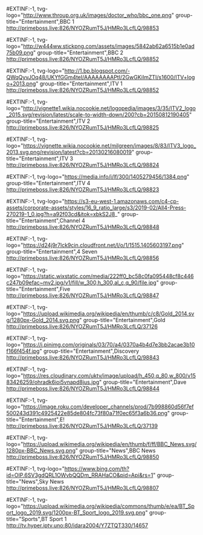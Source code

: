 #EXTINF:-1, tvg-logo="http://www.throup.org.uk/images/doctor_who/bbc_one.png" group-title="Entertainment",BBC 1
http://primeboss.live:826/NYOZRumT5J/HMRo3LcfLQ/98853

#EXTINF:-1, tvg-logo="http://w444ww.stickpng.com/assets/images/5842ab62a6515b1e0ad75b09.png" group-title="Entertainment",BBC 2
http://primeboss.live:826/NYOZRumT5J/HMRo3LcfLQ/98852

#EXTINF:-1, tvg-logo="http://1.bp.blogspot.com/-QWqQyvJOq48/UKYfGGm4teI/AAAAAAAAPtI/2GwGKiImZTI/s1600/ITV+logo+2013.png" group-title="Entertainment",ITV 1
http://primeboss.live:826/NYOZRumT5J/HMRo3LcfLQ/98852

#EXTINF:-1, tvg-logo="http://vignette1.wikia.nocookie.net/logopedia/images/3/35/ITV2_logo_2015.svg/revision/latest/scale-to-width-down/200?cb=20150812190405" group-title="Entertainment",ITV 2
http://primeboss.live:826/NYOZRumT5J/HMRo3LcfLQ/98825

#EXTINF:-1, tvg-logo="https://vignette.wikia.nocookie.net/milgreen/images/8/83/ITV3_logo_2013.svg.png/revision/latest?cb=20130216080019" group-title="Entertainment",ITV 3
http://primeboss.live:826/NYOZRumT5J/HMRo3LcfLQ/98824

#EXTINF:-1, tvg-logo="https://media.info/i/lf/300/1405279456/1384.png" group-title="Entertainment",ITV 4
http://primeboss.live:826/NYOZRumT5J/HMRo3LcfLQ/98823

#EXTINF:-1, tvg-logo="https://s3-eu-west-1.amazonaws.com/c4-cp-assets/corporate-assets/styles/16_9_ratio_large/s3/2019-02/All4-Press-270219-1_0.jpg?h=a92f03cd&itok=xbkS2J8_" group-title="Entertainment",Channel 4
http://primeboss.live:826/NYOZRumT5J/HMRo3LcfLQ/98848

#EXTINF:-1, tvg-logo="https://d24j9r7lck9cin.cloudfront.net/l/o/1/1515.1405603197.png" group-title="Entertainment",4 Seven
http://primeboss.live:826/NYOZRumT5J/HMRo3LcfLQ/98856

#EXTINF:-1, tvg-logo="https://static.wixstatic.com/media/222ff0_bc58c0fa095448cf8c446c247b09efac~mv2.jpg/v1/fill/w_300,h_300,al_c,q_90/file.jpg" group-title="Entertainment",Five
http://primeboss.live:826/NYOZRumT5J/HMRo3LcfLQ/98847

#EXTINF:-1, tvg-logo="https://upload.wikimedia.org/wikipedia/en/thumb/c/c8/Gold_2014.svg/1280px-Gold_2014.svg.png" group-title="Entertainment",Gold
http://primeboss.live:826/NYOZRumT5J/HMRo3LcfLQ/37126

#EXTINF:-1, tvg-logo="https://i.pinimg.com/originals/03/70/a4/0370a4b4d7e3bb2acae3b10f166f454f.jpg" group-title="Entertainment",Discovery 
http://primeboss.live:826/NYOZRumT5J/HMRo3LcfLQ/98843

#EXTINF:-1, tvg-logo="https://res.cloudinary.com/uktv/image/upload/h_450,q_80,w_800/v1583426259/ohradk6ioi5vnapd8jus.jpg" group-title="Entertainment",Dave
http://primeboss.live:826/NYOZRumT5J/HMRo3LcfLQ/98844

#EXTINF:-1, tvg-logo="https://image.roku.com/developer_channels/prod/7b998860d56f7ef500243d391c4925422e85de804fc73f80a71f0ec65f3a6b36.png" group-title="Entertainment",E!
http://primeboss.live:826/NYOZRumT5J/HMRo3LcfLQ/37139

#EXTINF:-1, tvg-logo="https://upload.wikimedia.org/wikipedia/en/thumb/f/ff/BBC_News.svg/1280px-BBC_News.svg.png" group-title="News",BBC News
http://primeboss.live:826/NYOZRumT5J/HMRo3LcfLQ/98850

#EXTINF:-1, tvg-logo="https://www.bing.com/th?id=OIP.6SV3gdQRL1OWvbQQDm_RRAHaCO&pid=Api&rs=1" group-title="News",Sky News
http://primeboss.live:826/NYOZRumT5J/HMRo3LcfLQ/98807

#EXTINF:-1, tvg-logo="https://upload.wikimedia.org/wikipedia/commons/thumb/e/ea/BT_Sport_logo_2019.svg/1200px-BT_Sport_logo_2019.svg.png" group-title="Sports",BT Sport 1
http://tv.hyper.iptv.uno:80/idara2004/Y7ZTQT330/14657


